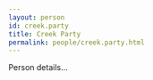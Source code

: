 ```yaml
---
layout: person
id: creek.party
title: Creek Party
permalink: people/creek.party.html
---
```


Person details...